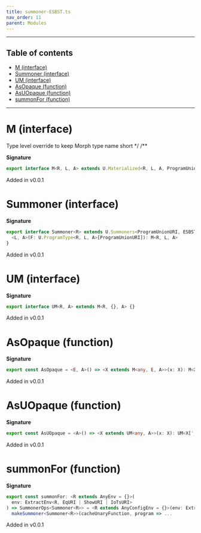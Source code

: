 ```yaml
---
title: summoner-ESBST.ts
nav_order: 11
parent: Modules
---
```


---

<h2 class="text-delta">Table of contents</h2>

- [M (interface)](#m-interface)
- [Summoner (interface)](#summoner-interface)
- [UM (interface)](#um-interface)
- [AsOpaque (function)](#asopaque-function)
- [AsUOpaque (function)](#asuopaque-function)
- [summonFor (function)](#summonfor-function)

---

# M (interface)

Type level override to keep Morph type name short \*/
/\*\*

**Signature**

```ts
export interface M<R, L, A> extends U.Materialized<R, L, A, ProgramUnionURI, ESBSTInterpreterURI> {}
```

Added in v0.0.1

# Summoner (interface)

**Signature**

```ts
export interface Summoner<R> extends U.Summoners<ProgramUnionURI, ESBSTInterpreterURI, R> {
  <L, A>(F: U.ProgramType<R, L, A>[ProgramUnionURI]): M<R, L, A>
}
```

Added in v0.0.1

# UM (interface)

**Signature**

```ts
export interface UM<R, A> extends M<R, {}, A> {}
```

Added in v0.0.1

# AsOpaque (function)

**Signature**

```ts
export const AsOpaque = <E, A>() => <X extends M<any, E, A>>(x: X): M<X['_R'], E, A> => ...
```

Added in v0.0.1

# AsUOpaque (function)

**Signature**

```ts
export const AsUOpaque = <A>() => <X extends UM<any, A>>(x: X): UM<X['_R'], A> => ...
```

Added in v0.0.1

# summonFor (function)

**Signature**

```ts
export const summonFor: <R extends AnyEnv = {}>(
  env: ExtractEnv<R, EqURI | ShowURI | IoTsURI>
) => SummonerOps<Summoner<R>> = <R extends AnyConfigEnv = {}>(env: ExtractEnv<R, EqURI | ShowURI | IoTsURI>) =>
  makeSummoner<Summoner<R>>(cacheUnaryFunction, program => ...
```

Added in v0.0.1
